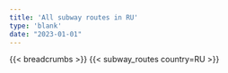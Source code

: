 ```yaml
---
title: 'All subway routes in RU'
type: 'blank'
date: "2023-01-01"
---
```


{{< breadcrumbs >}}
{{< subway_routes country=RU >}}
